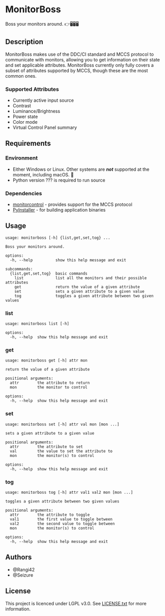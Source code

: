 # MonitorBoss

Boss your monitors around. 👉🖥️🖥️🖥️

## Description
MonitorBoss makes use of the DDC/CI standard and MCCS protocol to communicate with monitors, allowing you to get information on their state and set applicable attributes. MonitorBoss currently only fully covers a subset of attributes supported by MCCS, though these are the most common ones.

### Supported Attributes
* Currently active input source
* Contrast
* Luminance/Brightness
* Power state
* Color mode
* Virtual Control Panel summary

## Requirements

### Environment
- Either Windows or Linux. Other systems are ***not*** supported at the moment, including macOS. 🙁
- Python version ??? is required to run source

### Dependencies

* [monitorcontrol](https://pypi.org/project/monitorcontrol/) - provides support for the MCCS protocol
* [PyInstaller](https://pypi.org/project/pyinstaller/) - for building application binaries

## Usage
```commandline
usage: monitorboss [-h] {list,get,set,tog} ...

Boss your monitors around.

options:
  -h, --help          show this help message and exit

subcommands:
  {list,get,set,tog}  basic commands
    list              list all the monitors and their possible attributes
    get               return the value of a given attribute
    set               sets a given attribute to a given value
    tog               toggles a given attribute between two given values
```

### list
```commandline
usage: monitorboss list [-h]

options:
  -h, --help  show this help message and exit
```

### get
```commandline
usage: monitorboss get [-h] attr mon

return the value of a given attribute

positional arguments:
  attr        the attribute to return
  mon         the monitor to control

options:
  -h, --help  show this help message and exit
```

### set
```commandline
usage: monitorboss set [-h] attr val mon [mon ...]

sets a given attribute to a given value

positional arguments:
  attr        the attribute to set
  val         the value to set the attribute to
  mon         the monitor(s) to control

options:
  -h, --help  show this help message and exit
```

### tog
```commandline
usage: monitorboss tog [-h] attr val1 val2 mon [mon ...]

toggles a given attribute between two given values

positional arguments:
  attr        the attribute to toggle
  val1        the first value to toggle between
  val2        the second value to toggle between
  mon         the monitor(s) to control

options:
  -h, --help  show this help message and exit
```

## Authors
* @Rangi42
* @Seizure

## License
This project is licenced under LGPL v3.0. See [LICENSE.txt](LICENSE.txt) for more information.
